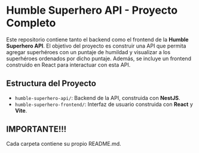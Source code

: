 # Humble Superhero API - Proyecto Completo

Este repositorio contiene tanto el backend como el frontend de la **Humble Superhero API**. El objetivo del proyecto es construir una API que permita agregar superhéroes con un puntaje de humildad y visualizar a los superhéroes ordenados por dicho puntaje. Además, se incluye un frontend construido en React para interactuar con esta API.

## Estructura del Proyecto

- `humble-superhero-api/`: Backend de la API, construida con **NestJS**.
- `humble-superhero-frontend/`: Interfaz de usuario construida con **React** y **Vite**.

## IMPORTANTE!!!

Cada carpeta contiene su propio README.md. 
